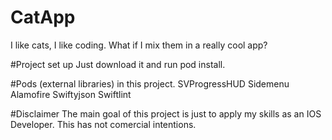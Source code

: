 # CatApp
I like cats, I like coding. What if I mix them in a really cool app?

#Project set up
Just download it and run pod install.

#Pods (external libraries) in this project.
SVProgressHUD
Sidemenu
Alamofire
Swiftyjson
Swiftlint

#Disclaimer
The main goal of this project is just to apply my skills as an IOS Developer. This has not comercial intentions.
